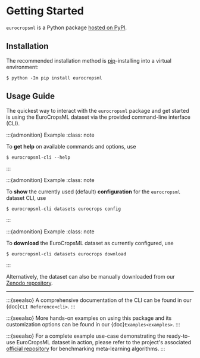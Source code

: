 # Getting Started

`eurocropsml` is a Python package [hosted on PyPI](https://pypi.org/project/eurocropsml/).

## Installation
The recommended installation method is [pip](https://pip.pypa.io/en/stable/)-installing into a virtual environment:

```console
$ python -Im pip install eurocropsml
```

## Usage Guide

The quickest way to interact with the `eurocropsml` package and get started is using the EuroCropsML dataset via the provided command-line interface (CLI).

:::{admonition} Example
:class: note

To **get help** on available commands and options, use
```console
$ eurocropsml-cli --help
```
:::

:::{admonition} Example
:class: note

To **show** the currently used (default) **configuration** for the `eurocropsml` dataset CLI, use
```console
$ eurocropsml-cli datasets eurocrops config
```
:::

:::{admonition} Example
:class: note

To **download** the EuroCropsML dataset as currently configured, use
```console
$ eurocropsml-cli datasets eurocrops download
```
:::

Alternatively, the dataset can also be manually downloaded from our [Zenodo repository](https://zenodo.org/doi/10.5281/zenodo.10629609).

---

:::{seealso}
A comprehensive documentation of the CLI can be found in our {doc}`CLI Reference<cli>`.
:::

:::{seealso}
More hands-on examples on using this package and its customization options can be found in our {doc}`Examples<examples>`.
:::

:::{seealso}
For a complete example use-case demonstrating the ready-to-use EuroCropsML dataset in action, please refer to the project's associated [official repository](https://github.com/dida-do/eurocrops-meta-learning) for benchmarking meta-learning algorithms.
:::